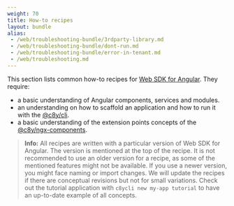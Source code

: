 ```yaml
---
weight: 70
title: How-to recipes
layout: bundle
alias: 
 - /web/troubleshooting-bundle/3rdparty-library.md
 - /web/troubleshooting-bundle/dont-run.md
 - /web/troubleshooting-bundle/error-in-tenant.md
 - /web/troubleshooting.md
---
```


This section lists common how-to recipes for [Web SDK for Angular](/web/angular). They require:
 
 - a basic understanding of Angular components, services and modules.
 - an understanding on how to scaffold an application and how to run it with the [@c8y/cli](/web/angular/#cli).
 - a basic understanding of the extension points concepts of the [@c8y/ngx-components](/web/angular/#extension-points).

 > **Info:** All recipes are written with a particular version of Web SDK for Angular. The version is mentioned at the top of the recipe. It is not recommended to use an older version for a recipe, as some of the mentioned features might not be available. If you use a newer version, you might face naming or import changes. We will update the recipes if there are conceptual revisions but not for small variations. Check out the tutorial application with `c8ycli new my-app tutorial` to have an up-to-date example of all concepts.